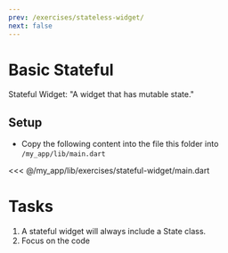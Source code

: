 ```yaml
---
prev: /exercises/stateless-widget/
next: false
---
```


# Basic Stateful

Stateful Widget: 
"A widget that has mutable state."

## Setup

- Copy the following content into the file this folder into `/my_app/lib/main.dart`

<<< @/my_app/lib/exercises/stateful-widget/main.dart

# Tasks

1. A stateful widget will always include a State class.
2. Focus on the code
